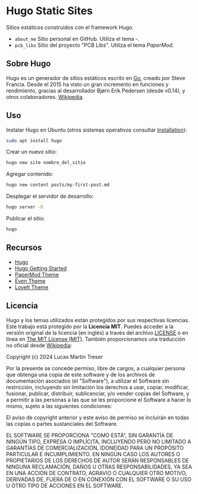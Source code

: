 # Hugo Static Sites

Sitios estáticos construidos con el framework Hugo.

- `about_me` Sitio personal en GitHub. Utiliza el tema *-*.
- `pcb_libs` Sitio del proyecto "PCB Libs". Utiliza el tema *PaperMod*.

## Sobre Hugo

Hugo es un generador de sitios estáticos escrito en [Go](https://go.dev/), creado por Steve Francia. Desde el 2015 ha visto un gran incremento en funciones y rendimiento, gracias al desarrollador Bjørn Erik Pedersen (desde v0.14), y otros colaboradores. [Wikipedia](https://es.m.wikipedia.org/wiki/Hugo_(software)).

## Uso

Instalar Hugo en Ubuntu (otros sistemas operativos consultar [Installation](https://gohugo.io/installation/)):

```bash
sudo apt install hugo
```

Crear un nuevo sitio:

```bash
hugo new site nombre_del_sitio
```

Agregar contenido:

```bash
hugo new content posts/my-first-post.md
```

Desplegar el servidor de desarrollo:

```bash
hugo server -D
```

Publicar el sitio:

```bash
hugo
```


## Recursos

- [Hugo](https://gohugo.io/)
- [Hugo Getting Started](https://gohugo.io/getting-started/quick-start/)
- [PaperMod Theme](https://adityatelange.github.io/hugo-PaperMod)
- [Even Theme](https://hugo-theme-even.netlify.app/)
- [LoveIt Theme](https://hugoloveit.com/)

## Licencia

Hugo y los temas utilizados están protegidos por sus respectivas licencias. Este trabajo está protegido por la **Licencia MIT**. Puedes acceder a la versión original de la licencia (en inglés) a través del archivo [LICENSE](./LICENSE) o en línea en [The MIT License (MIT)](https://mit-license.org/). También proporcionamos una traducción no oficial desde [Wikipedia](https://es.m.wikipedia.org/wiki/Licencia_MIT#La_licencia):

Copyright (c) 2024 Lucas Martín Treser

Por la presente se concede permiso, libre de cargos, a cualquier persona que obtenga una copia de este software y de los archivos de documentación asociados (el "Software"), a utilizar el Software sin restricción, incluyendo sin limitación los derechos a usar, copiar, modificar, fusionar, publicar, distribuir, sublicenciar, y/o vender copias del Software, y a permitir a las personas a las que se les proporcione el Software a hacer lo mismo, sujeto a las siguientes condiciones:

El aviso de copyright anterior y este aviso de permiso se incluirán en todas las copias o partes sustanciales del Software.

EL SOFTWARE SE PROPORCIONA "COMO ESTÁ", SIN GARANTÍA DE NINGÚN TIPO, EXPRESA O IMPLÍCITA, INCLUYENDO PERO NO LIMITADO A GARANTÍAS DE COMERCIALIZACIÓN, IDONEIDAD PARA UN PROPÓSITO PARTICULAR E INCUMPLIMIENTO. EN NINGÚN CASO LOS AUTORES O PROPIETARIOS DE LOS DERECHOS DE AUTOR SERÁN RESPONSABLES DE NINGUNA RECLAMACIÓN, DAÑOS U OTRAS RESPONSABILIDADES, YA SEA EN UNA ACCIÓN DE CONTRATO, AGRAVIO O CUALQUIER OTRO MOTIVO, DERIVADAS DE, FUERA DE O EN CONEXIÓN CON EL SOFTWARE O SU USO U OTRO TIPO DE ACCIONES EN EL SOFTWARE.
